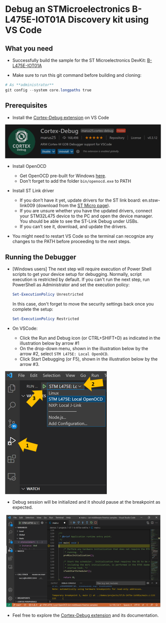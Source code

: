 # Debug an STMicroelectronics B-L475E-IOT01A Discovery kit using VS Code

## What you need

* Successfully build the sample for the ST Microelectronics DevKit: [B-L475E-IOT01A](https://www.st.com/en/evaluation-tools/b-l475e-iot01a.html)

* Make sure to run this git command before building and cloning:

 ```powershell
 # As **administrator** 
 git config --system core.longpaths true
```

## Prerequisites

* Install the [Cortex-Debug extension](https://marketplace.visualstudio.com/items?itemName=marus25.cortex-debug) on VS Code

![VSCode Cortex Debug](media/cortex-debug.png)

* Install OpenOCD
    * Get OpenOCD pre-built for Windows [here](https://gnutoolchains.com/arm-eabi/openocd/).
    * Don't forget to add the folder `bin/openocd.exe` to PATH
    
* Install ST Link driver

    * If you don’t have it yet, update drivers for the ST link board: en.stsw-link009 (download from the [ST Micro page](https://www.st.com/en/development-tools/stsw-link009.html)).
    * If you are unsure whether you have the updated drivers, connect your STM32L475 device to the PC and open the device manager. You should be able to see the ST-Link Debug under USBs.
    * If you can’t see it, download, and update the drivers.

* You might need to restart VS Code so the terminal can recognize any changes to the PATH before proceeding to the next steps.

## Running the Debugger

* [Windows users] The next step will require execution of Power Shell scripts to get your device setup for debugging. Normally, script execution is restricted by default. If you can't run the next step, run PowerShell as Administrator and set the execution policy:

    ```powershell
    Set-ExecutionPolicy Unrestricted
    ```

    In this case, don't forget to move the security settings back once you complete the setup:

    ```powershell
    Set-ExecutionPolicy Restricted
    ```

* On VSCode:
    * Click the Run and Debug icon (or CTRL+SHIFT+D) as indicated in the illustration below by arrow #1
    * On the drop-down menu, shown in the illustration below by the arrow #2, select `STM L475E: Local OpenOCD`.
    * Click Start Debugging (or F5), shown in the illustration below by the arrow #3.

![VSCode Cortex Debug](media/VSCode.png)

* Debug session will be initialized and it should pause at the breakpoint as expected.

![VSCode Cortex Debug](media/VSCode-Debug.png)

* Feel free to explore the [Cortex-Debug extension](https://marketplace.visualstudio.com/items?itemName=marus25.cortex-debug) and its documentation. 
